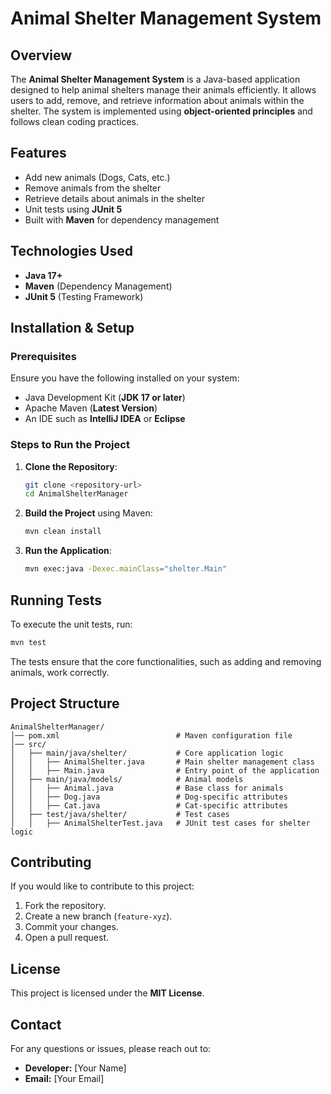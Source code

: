 # Animal Shelter Management System

## Overview
The **Animal Shelter Management System** is a Java-based application designed to help animal shelters manage their animals efficiently. It allows users to add, remove, and retrieve information about animals within the shelter. The system is implemented using **object-oriented principles** and follows clean coding practices.

## Features
- Add new animals (Dogs, Cats, etc.)
- Remove animals from the shelter
- Retrieve details about animals in the shelter
- Unit tests using **JUnit 5**
- Built with **Maven** for dependency management

## Technologies Used
- **Java 17+**
- **Maven** (Dependency Management)
- **JUnit 5** (Testing Framework)

## Installation & Setup
### Prerequisites
Ensure you have the following installed on your system:
- Java Development Kit (**JDK 17 or later**)
- Apache Maven (**Latest Version**)
- An IDE such as **IntelliJ IDEA** or **Eclipse**

### Steps to Run the Project
1. **Clone the Repository**:
   ```sh
   git clone <repository-url>
   cd AnimalShelterManager
   ```
2. **Build the Project** using Maven:
   ```sh
   mvn clean install
   ```
3. **Run the Application**:
   ```sh
   mvn exec:java -Dexec.mainClass="shelter.Main"
   ```

## Running Tests
To execute the unit tests, run:
```sh
mvn test
```
The tests ensure that the core functionalities, such as adding and removing animals, work correctly.

## Project Structure
```
AnimalShelterManager/
│── pom.xml                          # Maven configuration file
│── src/
│   ├── main/java/shelter/           # Core application logic
│   │   ├── AnimalShelter.java       # Main shelter management class
│   │   ├── Main.java                # Entry point of the application
│   ├── main/java/models/            # Animal models
│   │   ├── Animal.java              # Base class for animals
│   │   ├── Dog.java                 # Dog-specific attributes
│   │   ├── Cat.java                 # Cat-specific attributes
│   ├── test/java/shelter/           # Test cases
│   │   ├── AnimalShelterTest.java   # JUnit test cases for shelter logic
```

## Contributing
If you would like to contribute to this project:
1. Fork the repository.
2. Create a new branch (`feature-xyz`).
3. Commit your changes.
4. Open a pull request.

## License
This project is licensed under the **MIT License**.

## Contact
For any questions or issues, please reach out to:
- **Developer:** [Your Name]
- **Email:** [Your Email]

